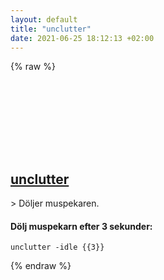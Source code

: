```yaml
---
layout: default
title: "unclutter"
date: 2021-06-25 18:12:13 +02:00
---
```

{% raw %}
<h2 id="unclutter">
  <a href="/sv/common/unclutter.html">unclutter</a> <a href="#unclutter"><svg class="icon">
    <use href="/assets/images/unicode_sprite.svg#link" />
  </svg></a>
</h2>
> Döljer muspekaren.

#### Dölj muspekarn efter 3 sekunder:
```shell
unclutter -idle {{3}}
```
{% endraw %}